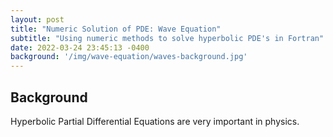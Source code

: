 ```yaml
---
layout: post
title: "Numeric Solution of PDE: Wave Equation"
subtitle: "Using numeric methods to solve hyperbolic PDE's in Fortran"
date: 2022-03-24 23:45:13 -0400
background: '/img/wave-equation/waves-background.jpg'
---
```


## Background
Hyperbolic Partial Differential Equations are very important in physics.
